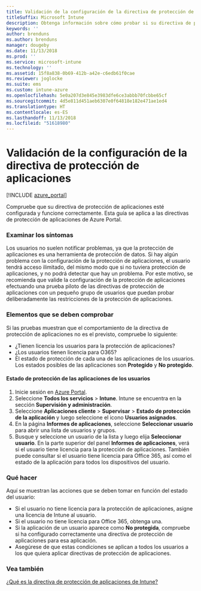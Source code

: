 ```yaml
---
title: Validación de la configuración de la directiva de protección de aplicaciones
titleSuffix: Microsoft Intune
description: Obtenga información sobre cómo probar si su directiva de protección de aplicaciones está configurada y funciona correctamente.
keywords: ''
author: brenduns
ms.author: brenduns
manager: dougeby
ms.date: 11/13/2018
ms.prod: ''
ms.service: microsoft-intune
ms.technology: ''
ms.assetid: 15f8a838-0b69-412b-a42e-c6edb61f0cae
ms.reviewer: joglocke
ms.suite: ems
ms.custom: intune-azure
ms.openlocfilehash: 5e0a207d3e845e3983dfe6ce3abbb70fcbbe65cf
ms.sourcegitcommit: 4d5e811d451aeb6307e0f64818e182e471ae1ed4
ms.translationtype: HT
ms.contentlocale: es-ES
ms.lasthandoff: 11/13/2018
ms.locfileid: "51618980"
---
```

# <a name="how-to-validate-your-app-protection-policy-setup"></a>Validación de la configuración de la directiva de protección de aplicaciones

[!INCLUDE [azure_portal](./includes/azure_portal.md)]

Compruebe que su directiva de protección de aplicaciones esté configurada y funcione correctamente. Esta guía se aplica a las directivas de protección de aplicaciones de Azure Portal.

### <a name="checking-for-symptoms"></a>Examinar los síntomas
Los usuarios no suelen notificar problemas, ya que la protección de aplicaciones es una herramienta de protección de datos. Si hay algún problema con la configuración de la protección de aplicaciones, el usuario tendrá acceso ilimitado, del mismo modo que si no tuviera protección de aplicaciones, y no podrá detectar que hay un problema. Por este motivo, se recomienda que valide la configuración de la protección de aplicaciones efectuando una prueba piloto de las directivas de protección de aplicaciones con un pequeño grupo de usuarios que puedan probar deliberadamente las restricciones de la protección de aplicaciones.


### <a name="what-to-check"></a>Elementos que se deben comprobar

Si las pruebas muestran que el comportamiento de la directiva de protección de aplicaciones no es el previsto, compruebe lo siguiente:

- ¿Tienen licencia los usuarios para la protección de aplicaciones?
- ¿Los usuarios tienen licencia para O365?
- El estado de protección de cada una de las aplicaciones de los usuarios. Los estados posibles de las aplicaciones son **Protegido** y **No protegido**.

#### <a name="user-app-protection-status"></a>Estado de protección de las aplicaciones de los usuarios
1. Inicie sesión en [Azure Portal](https://portal.azure.com).
2. Seleccione **Todos los servicios** > **Intune**. Intune se encuentra en la sección **Supervisión y administración**.
3. Seleccione **Aplicaciones cliente** > **Supervisar** >  **Estado de protección de la aplicación** y luego seleccione el icono **Usuarios asignados**. 
4. En la página **Informes de aplicaciones**, seleccione **Seleccionar usuario** para abrir una lista de usuarios y grupos. 
5. Busque y seleccione un usuario de la lista y luego elija **Seleccionar usuario**. En la parte superior del panel **Informes de aplicaciones**, verá si el usuario tiene licencia para la protección de aplicaciones. También puede consultar si el usuario tiene licencia para Office 365, así como el estado de la aplicación para todos los dispositivos del usuario.



### <a name="what-to-do"></a>Qué hacer
Aquí se muestran las acciones que se deben tomar en función del estado del usuario:

- Si el usuario no tiene licencia para la protección de aplicaciones, asigne una licencia de Intune al usuario.
- Si el usuario no tiene licencia para Office 365, obtenga una.
- Si la aplicación de un usuario aparece como **No protegida**, compruebe si ha configurado correctamente una directiva de protección de aplicaciones para esa aplicación.
- Asegúrese de que estas condiciones se aplican a todos los usuarios a los que quiera aplicar directivas de protección de aplicaciones.

### <a name="see-also"></a>Vea también

[¿Qué es la directiva de protección de aplicaciones de Intune?](app-protection-policies.md)
